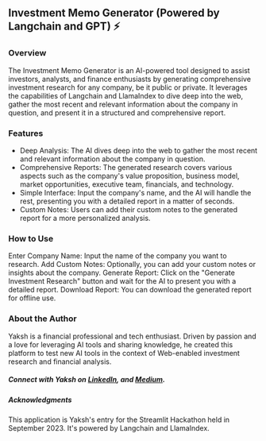 ## Investment Memo Generator (Powered by Langchain and GPT) ⚡
### Overview
The Investment Memo Generator is an AI-powered tool designed to assist investors, analysts, and finance enthusiasts by generating comprehensive investment research for any company, be it public or private. It leverages the capabilities of Langchain and LlamaIndex to dive deep into the web, gather the most recent and relevant information about the company in question, and present it in a structured and comprehensive report.

### Features
- Deep Analysis: The AI dives deep into the web to gather the most recent and relevant information about the company in question.
- Comprehensive Reports: The generated research covers various aspects such as the company's value proposition, business model, market opportunities, executive team, financials, and technology.
- Simple Interface: Input the company's name, and the AI will handle the rest, presenting you with a detailed report in a matter of seconds.
- Custom Notes: Users can add their custom notes to the generated report for a more personalized analysis.

### How to Use
Enter Company Name: Input the name of the company you want to research.
Add Custom Notes: Optionally, you can add your custom notes or insights about the company.
Generate Report: Click on the "Generate Investment Research" button and wait for the AI to present you with a detailed report.
Download Report: You can download the generated report for offline use.

### About the Author
Yaksh is a financial professional and tech enthusiast. Driven by passion and a love for leveraging AI tools and sharing knowledge, he created this platform to test new AI tools in the context of Web-enabled investment research and financial analysis.

##### Connect with Yaksh on [LinkedIn]([url](https://www.linkedin.com/in/yakshb/)), and [Medium]([url](https://medium.com/@yakshb)).

##### Acknowledgments
This application is Yaksh's entry for the Streamlit Hackathon held in September 2023. It's powered by Langchain and LlamaIndex.

